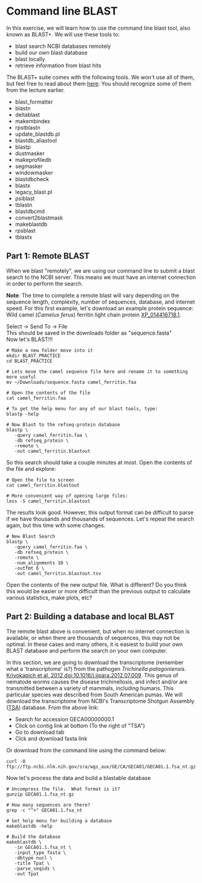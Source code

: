 # Command line BLAST
In this exercise, we will learn how to use the command line blast tool, also known as BLAST+.  We will use these tools to:
- blast search NCBI databases remotely
- build our own blast database
- blast locally
- retrieve information from blast hits

The BLAST+ suite comes with the following tools.  We won't use all of them, but feel free to read about them [here](https://www.ncbi.nlm.nih.gov/books/NBK279690/):  You should recognize some of them from the lecture earlier.
- blast_formatter
- blastn
- deltablast
- makembindex
- rpstblastn
- update_blastdb.pl
- blastdb_aliastool
- blastp
- dustmasker
- makeprofiledb
- segmasker
- windowmasker
- blastdbcheck
- blastx
- legacy_blast.pl
- psiblast
- tblastn
- blastdbcmd
- convert2blastmask
- makeblastdb
- rpsblast
- tblastx


## Part 1:  Remote BLAST
When we blast "remotely", we are using our command line to submit a blast search to the NCBI server.
This means we must have an internet connection in order to perform the search.

**Note**: The time to complete a remote blast will vary depending on the sequence length, complexity, number of sequences, database, and internet speed.
For this first example, let's download an example protein sequence:
Wild camel (*Camelus ferus*) ferritin light chain protein [XP_014416718.1](https://www.ncbi.nlm.nih.gov/protein/XP_014416718.1).

Select -> Send To -> File  
This should be saved in the downloads folder as "sequence.fasta"  
Now let's BLAST!!!
```
# Make a new folder move into it
mkdir BLAST_PRACTICE
cd BLAST_PRACTICE

# Lets move the camel sequence file here and rename it to something more useful
mv ~/Downloads/sequence.fasta camel_ferritin.faa

# Open the contents of the file
cat camel_ferritin.faa

# To get the help menu for any of our blast tools, type:
blastp -help

# Now Blast to the refseq-protein database
blastp \
   -query camel_ferritin.faa \
   -db refseq_protein \
   -remote \
   -out camel_ferritin.blastout
```
So this search should take a couple minutes at most.  Open the contents of the file and explore:
```
# Open the file to screen
cat camel_ferritin.blastout

# More convenient way of opening large files:
less -S camel_ferritin.blastout
```
The results look good. However, this output format can be difficult to parse if we have thousands and thousands of sequences.
Let's repeat the search again, but this time with some changes.
```
# New Blast Search
blastp \
   -query camel_ferritin.faa \
   -db refseq_protein \
   -remote \
   -num_alignments 10 \
   -outfmt 6 \
   -out camel_ferritin.blastout.tsv
```
Open the contents of the new output file.
What is different?  Do you think this would be easier or more difficult than the previous output to calculate various statistics, make plots, etc?

## Part 2:  Building a database and local BLAST
The remote blast above is convenient, but when no internet connection is available, or when there are thousands of sequences, this may not be optimal.  In these cases and many others, it is easiest to build your own BLAST database and perform the search on your own computer.

In this section, we are going to download the transcriptome (remember what a 'transcriptome' is?) from the pathogen *Trichinella patagoniensis*.  [Krivokapich et al, 2012 doi:10.1016/j.ijpara.2012.07.009](http://www.sciencedirect.com/science/article/pii/S0020751912001932). This genus of nematode worms causes the disease trichinellosis, and infect and/or are transmitted between a variety of mammals, including humans. This particular species was described from South American pumas. We will download the transcriptome from NCBI's Transcriptome Shotgun Assembly ([TSA](https://www.ncbi.nlm.nih.gov/genbank/tsa/)) database.
From the above link:
- Search for accession GECA00000000.1
- Click on contig link at bottom (To the right of "TSA")
- Go to download tab
- Clck and download fasta link

Or download from the command line using the command below:
```
curl -O ftp://ftp.ncbi.nlm.nih.gov/sra/wgs_aux/GE/CA/GECA01/GECA01.1.fsa_nt.gz
```

Now let's process the data and build a blastable database
```
# Uncompress the file.  What format is it?
gunzip GECA01.1.fsa_nt.gz

# How many sequences are there?
grep -c "^>" GECA01.1.fsa_nt

# Get help menu for building a database
makeblastdb -help

# Build the database
makeblastdb \
   -in GECA01.1.fsa_nt \
   -input_type fasta \
   -dbtype nucl \
   -title Tpat \
   -parse_seqids \
   -out Tpat
```


